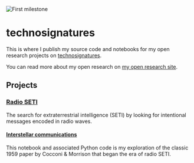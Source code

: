 ![First milestone](https://img.shields.io/badge/MASS%201th%20generation-first%20mileston-brightgreen)

# technosignatures

This is where I publish my source code and notebooks for my open research projects on [technosignatures](https://open-research.gemmadanks.com/notes/technosignatures/). 

You can read more about my open research on [my open research site](https://open-research.gemmadanks.com/).

## Projects

### [Radio SETI](radio-seti/)
The search for extraterrestrial intelligence (SETI) by looking for intentional messages encoded in radio waves.

#### [Interstellar communications](radio-seti/interstellar-communications)
This notebook and associated Python code is my exploration of the classic 1959 paper by Cocconi & Morrison that began the era of radio SETI.
